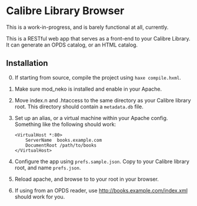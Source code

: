 # Calibre Library Browser

This is a work-in-progress, and is barely functional at all, currently.

This is a RESTful web app that serves as a front-end to your Calibre Library. It
can generate an OPDS catalog, or an HTML catalog.

## Installation

0. If starting from source, compile the project using `haxe compile.hxml`.
0. Make sure mod_neko is installed and enable in your Apache.
0. Move index.n and .htaccess to the same directory as your Calibre library
   root. This directory should contain a `metadata.db` file.
0. Set up an alias, or a virtual machine within your Apache config. Something
   like the following should work:

       <VirtualHost *:80>
           ServerName  books.example.com
           DocumentRoot /path/to/books
       </VirtualHost>
0. Configure the app using `prefs.sample.json`. Copy to your Calibre library
   root, and name `prefs.json`.
0. Reload apache, and browse to to your root in your browser.
0. If using from an OPDS reader, use http://books.example.com/index.xml should
   work for you.
